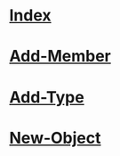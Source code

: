 # [Index](index.md)
# [Add-Member](xref:Add-Member)
# [Add-Type](xref:Add-Type)
# [New-Object](xref:New-Object)